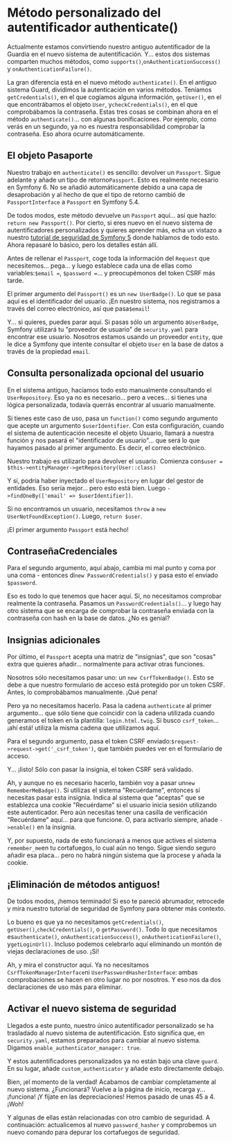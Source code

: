 # Método personalizado del autentificador authenticate()

Actualmente estamos convirtiendo nuestro antiguo autentificador de la Guardia en el nuevo sistema de autentificación. Y... estos dos sistemas comparten muchos métodos, como `supports()`,`onAuthenticationSuccess()` y `onAuthenticationFailure()`.

La gran diferencia está en el nuevo método `authenticate()`. En el antiguo sistema Guard, dividimos la autenticación en varios métodos. Teníamos `getCredentials()`, en el que cogíamos alguna información, `getUser()`, en el que encontrábamos el objeto `User`, y`checkCredentials()`, en el que comprobábamos la contraseña. Estas tres cosas se combinan ahora en el método `authenticate()`... con algunas bonificaciones. Por ejemplo, como verás en un segundo, ya no es nuestra responsabilidad comprobar la contraseña. Eso ahora ocurre automáticamente.

## El objeto Pasaporte

Nuestro trabajo en `authenticate()` es sencillo: devolver un `Passport`. Sigue adelante y añade un tipo de retorno`Passport`. Esto es realmente necesario en Symfony 6. No se añadió automáticamente debido a una capa de desaprobación y al hecho de que el tipo de retorno cambió de `PassportInterface` a `Passport` en Symfony 5.4.

De todos modos, este método devuelve un `Passport` aquí... así que hazlo: `return new Passport()`. Por cierto, si eres nuevo en el nuevo sistema de autentificadores personalizados y quieres aprender más, echa un vistazo a nuestro [tutorial de seguridad de Symfony 5](https://symfonycasts.com/screencast/symfony5-security) donde hablamos de todo esto. Ahora repasaré lo básico, pero los detalles están allí.

Antes de rellenar el `Passport`, coge toda la información del `Request` que necesitemos... pega... y luego establece cada una de ellas como variables:`$email =`, `$password =`... y preocupémonos del token CSRF más tarde.

El primer argumento del `Passport()` es un `new UserBadge()`. Lo que se pasa aquí es el identificador del usuario. ¡En nuestro sistema, nos registramos a través del correo electrónico, así que pasa`$email`!

Y... si quieres, puedes parar aquí. Si pasas sólo un argumento a`UserBadge`, Symfony utilizará tu "proveedor de usuario" de `security.yaml` para encontrar ese usuario. Nosotros estamos usando un proveedor `entity`, que le dice a Symfony que intente consultar el objeto `User` en la base de datos a través de la propiedad `email`.

## Consulta personalizada opcional del usuario

En el sistema antiguo, hacíamos todo esto manualmente consultando el `UserRepository`. Eso ya no es necesario... pero a veces... si tienes una lógica personalizada, todavía querrás encontrar al usuario manualmente.

Si tienes este caso de uso, pasa un `function()` como segundo argumento que acepte un argumento `$userIdentifier`. Con esta configuración, cuando el sistema de autenticación necesite el objeto Usuario, llamará a nuestra función y nos pasará el "identificador de usuario"... que será lo que hayamos pasado al primer argumento. Es decir, el correo electrónico.

Nuestro trabajo es utilizarlo para devolver el usuario. Comienza con`$user = $this->entityManager->getRepository(User::class)`

Y sí, podría haber inyectado el `UserRepository` en lugar del gestor de entidades. Eso sería mejor... pero esto está bien. Luego `->findOneBy(['email' => $userIdentifier])`.

Si no encontramos un usuario, necesitamos `throw` a `new UserNotFoundException()`. Luego, `return $user`.

¡El primer argumento `Passport` está hecho!

## ContraseñaCredenciales

Para el segundo argumento, aquí abajo, cambia mi mal punto y coma por una coma - entonces di`new PasswordCredentials()` y pasa esto el enviado `$password`.

Eso es todo lo que tenemos que hacer aquí. Sí, no necesitamos comprobar realmente la contraseña. Pasamos un `PasswordCredentials()`... y luego hay otro sistema que se encarga de comprobar la contraseña enviada con la contraseña con hash en la base de datos. ¿No es genial?

## Insignias adicionales

Por último, el `Passport` acepta una matriz de "insignias", que son "cosas" extra que quieres añadir... normalmente para activar otras funciones.

Nosotros sólo necesitamos pasar uno: un `new CsrfTokenBadge()`. Esto se debe a que nuestro formulario de acceso está protegido por un token CSRF. Antes, lo comprobábamos manualmente. ¡Qué pena!

Pero ya no necesitamos hacerlo. Pasa la cadena `authenticate` al primer argumento... que sólo tiene que coincidir con la cadena utilizada cuando generamos el token en la plantilla: `login.html.twig`. Si busco `csrf_token`... ¡ahí está! utiliza la misma cadena que utilizamos aquí.

Para el segundo argumento, pasa el token CSRF enviado:`$request->request->get('_csrf_token')`, que también puedes ver en el formulario de acceso.

Y... ¡listo! Sólo con pasar la insignia, el token CSRF será validado.

Ah, y aunque no es necesario hacerlo, también voy a pasar un`new RememberMeBadge()`. Si utilizas el sistema "Recuérdame", entonces sí necesitas pasar esta insignia. Indica al sistema que "aceptas" que se
establezca una cookie "Recuérdame" si el usuario inicia sesión utilizando este autenticador. Pero aún necesitas tener una casilla de verificación "Recuérdame" aquí... para que funcione. O, para activarlo siempre, añade `->enable()` en la insignia.

Y, por supuesto, nada de esto funcionará a menos que actives el sistema `remember_me`en tu cortafuegos, lo cual aún no tengo. Sigue siendo seguro añadir esa placa... pero no habrá ningún sistema que la procese y añada la cookie.

## ¡Eliminación de métodos antiguos!

De todos modos, ¡hemos terminado! Si eso te pareció abrumador, retrocede y mira nuestro tutorial de seguridad de Symfony para obtener más contexto.

Lo bueno es que ya no necesitamos `getCredentials()`, `getUser()`,`checkCredentials()`, o `getPassword()`. Todo lo que necesitamos es`authenticate()`, `onAuthenticationSuccess()`, `onAuthenticationFailure()`, y`getLoginUrl()`. Incluso podemos celebrarlo aquí eliminando un montón de viejas declaraciones de uso. ¡Sí!

Ah, y mira el constructor aquí. Ya no necesitamos `CsrfTokenManagerInterface`ni `UserPasswordHasherInterface`: ambas comprobaciones se hacen en otro lugar no por nosotros. Y eso nos da dos declaraciones de uso más para eliminar.

## Activar el nuevo sistema de seguridad

Llegados a este punto, nuestro único autentificador personalizado se ha trasladado al nuevo sistema de autentificación. Esto significa que, en `security.yaml`, estamos preparados para cambiar al nuevo sistema. Digamos `enable_authenticator_manager: true`.

Y estos autentificadores personalizados ya no están bajo una clave `guard`. En su lugar, añade `custom_authenticator` y añade esto directamente debajo.

Bien, ¡el momento de la verdad! Acabamos de cambiar completamente al nuevo sistema. ¿Funcionará? Vuelve a la página de inicio, recarga y... ¡funciona! ¡Y fíjate en las depreciaciones! Hemos pasado de unas 45 a 4. ¡Woh!

Y algunas de ellas están relacionadas con otro cambio de seguridad. A continuación: actualicemos al nuevo `password_hasher` y comprobemos un nuevo comando para depurar los cortafuegos de seguridad.